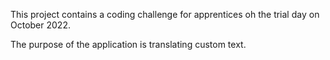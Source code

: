 This project contains a coding challenge for apprentices oh the trial day on October 2022.



The purpose of the application is translating custom text.